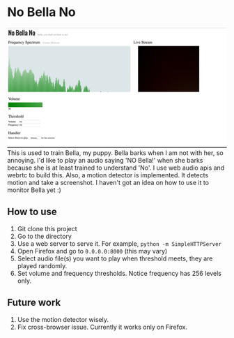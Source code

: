 # No Bella No
![sceenshot1](screenshots/screenshot1.png)
This is used to train Bella, my puppy.
Bella barks when I am not with her, so annoying. I'd like to play an audio saying 'NO Bella!' when she barks because she is at least trained to understand 'No'. I use web audio apis and webrtc to build this.
Also, a motion detector is implemented. It detects motion and take a screenshot. I haven't got an idea on how to use it to monitor Bella yet :)

## How to use
1. Git clone this project
2. Go to the directory
3. Use a web server to serve it. For example, `python -m SimpleHTTPServer`
4. Open Firefox and go to `0.0.0.0:8000` (this may vary)
5. Select audio file(s) you want to play when threshold meets, they are played randomly.
6. Set volume and frequency thresholds. Notice frequency has 256 levels only.


## Future work
1. Use the motion detector wisely.
2. Fix cross-browser issue. Currently it works only on Firefox.